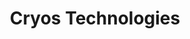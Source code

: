 ---
title: Cryos Technologies
description: Site web
resume:
  titre: Cryos Technologies
  court: "Partenaire: Gestev"
identifiant:
slug:
ordre: 23
image: /img/cryos-site-web.jpg
i18n: fr
link:
  external: true
  url: http://www.cryos.com
---